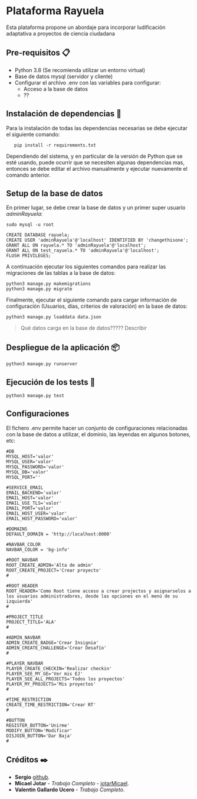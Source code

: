 # Plataforma Rayuela
Esta plataforma propone un abordaje para incorporar ludificación adaptativa a proyectos de ciencia ciudadana

## Pre-requisitos 📋

* Python 3.8 (Se recomienda utilizar un entorno virtual)
* Base de datos mysql (servidor y cliente)
* Configurar el archivo .env con las variables para configurar:
   * Acceso a la base de datos
   * ??

## Instalación de dependencias 🔧

Para la instalación de todas las dependencias necesarias se debe ejecutar el siguiente comando:
```
   pip install -r requirements.txt
```
Dependiendo del sistema, y en particular de la versión de Python que se esté usando, puede ocurrir que se necesiten algunas dependencias mas, entonces se debe editar el archivo manualmente y ejecutar nuevamente el comando anterior.

## Setup de la base de datos

En primer lugar, se debe crear la base de datos y un primer super usuario *adminRayuela*:
 
```
sudo mysql -u root

CREATE DATABASE rayuela;
CREATE USER 'adminRayuela'@'localhost' IDENTIFIED BY 'changethisone';
GRANT ALL ON rayuela.* TO 'adminRayuela'@'localhost';
GRANT ALL ON test_rayuela.* TO 'adminRayuela'@'localhost';
FLUSH PRIVILEGES;
```

A continuación ejecutar los siguientes comandos para realizar las migraciones de las tablas a la base de datos: 

```
python3 manage.py makemigrations
python3 manage.py migrate
```

Finalmente, ejecutar el siguiente comando para cargar información de configuración (Usuarios, días, criterios de valoración) en la base de datos: 

```
python3 manage.py loaddata data.json
```
> Qué datos carga en la base de datos????? Describir

## Despliegue de la aplicación 📦
```
python3 manage.py runserver
```

## Ejecución de los tests 🔧
```
python3 manage.py test
```

## Configuraciones

El fichero .env permite hacer un conjunto de configuraciones relacionadas con la base de datos a utilizar, el dominio, las leyendas en algunos botones, etc:

```
#DB
MYSQL_HOST='valor'
MYSQL_USER='valor'
MYSQL_PASSWORD='valor'
MYSQL_DB='valor'
MYSQL_PORT=''

#SERVICE_EMAIL
EMAIL_BACKEND='valor'
EMAIL_HOST='valor'
EMAIL_USE_TLS='valor'
EMAIL_PORT='valor'
EMAIL_HOST_USER='valor'
EMAIL_HOST_PASSWORD='valor'
  
#DOMAINS
DEFAULT_DOMAIN = 'http://localhost:8000'

#NAVBAR_COLOR
NAVBAR_COLOR = 'bg-info'

#ROOT_NAVBAR
ROOT_CREATE_ADMIN='Alta de admin'
ROOT_CREATE_PROJECT='Crear proyecto'
#

#ROOT_HEADER
ROOT_HEADER='Como Root tiene acceso a crear projectos y asignarselos a los usuarios administradores, desde las opciones en el menú de su izquierda'
#

#PROJECT_TITLE
PROJECT_TITLE='ALA'
#

#ADMIN_NAVBAR
ADMIN_CREATE_BADGE='Crear Insignia'
ADMIN_CREATE_CHALLENGE='Crear Desafío'
#

#PLAYER_NAVBAR
PLAYER_CREATE_CHECKIN='Realizar checkin'
PLAYER_SEE_MY_GE='Ver mis EJ'
PLAYER_SEE_ALL_PROJECTS='Todos los proyectos'
PLAYER_MY_PROJECTS='Mis proyectos'
#

#TIME_RESTRICTION
CREATE_TIME_RESTRICTION='Crear RT'
#

#BUTTON
REGISTER_BUTTON='Unirme'
MODIFY_BUTTON='Modificar'
DISJOIN_BUTTON='Dar Baja'
#
```


## Créditos ✒️

* **Sergio** [github](https://github.com/jotarMicael).
* **Micael Jotar** - *Trabajo Completo* - [jotarMicael](https://github.com/jotarMicael).
* **Valentin Gallardo Ucero** - *Trabajo Completo*.

  
